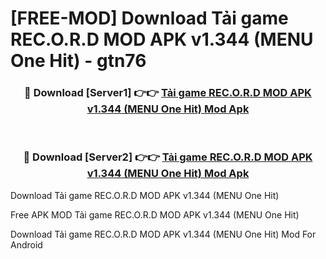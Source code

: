 # [FREE-MOD] Download Tải game REC.O.R.D MOD APK v1.344 (MENU One Hit) - gtn76


<div align="center">
<h3>🔴 Download [Server1] 👉👉 <a href="https://apk-comot.site?title=Tải_game_REC.O.R.D_MOD_APK_v1.344_(MENU_One_Hit)">Tải game REC.O.R.D MOD APK v1.344 (MENU One Hit) Mod Apk</a></h3><br>

<h3>🔴 Download [Server2] 👉👉 <a href="https://apk-comot.site?title=Tải_game_REC.O.R.D_MOD_APK_v1.344_(MENU_One_Hit)">Tải game REC.O.R.D MOD APK v1.344 (MENU One Hit) Mod Apk</a></h3>
</div>



Download Tải game REC.O.R.D MOD APK v1.344 (MENU One Hit) 

Free APK MOD Tải game REC.O.R.D MOD APK v1.344 (MENU One Hit) 

Download Tải game REC.O.R.D MOD APK v1.344 (MENU One Hit) Mod For Android
